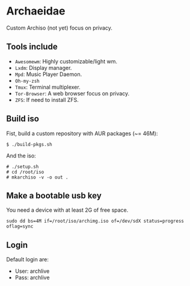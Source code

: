 # Archaeidae
Custom Archiso (not yet) focus on privacy.

## Tools include
+ `Awesomewm`: Highly customizable/light wm.
+ `Lxdm`: Display manager.
+ `Mpd`: Music Player Daemon.
+ `Oh-my-zsh`
+ `Tmux`: Terminal multiplexer.
+ `Tor-Browser`: A web browser focus on privacy.
+ `ZFS`: If need to install ZFS.

## Build iso
Fist, build a custom repository with AUR packages (~= 46M):

    $ ./build-pkgs.sh

And the iso:

    # ./setup.sh
    # cd /root/iso
    # mkarchiso -v -o out .

## Make a bootable usb key
You need a device with at least 2G of free space.

    sudo dd bs=4M if=/root/iso/archimg.iso of=/dev/sdX status=progress oflag=sync

## Login
Default login are:
+ User: archlive
+ Pass: archlive
